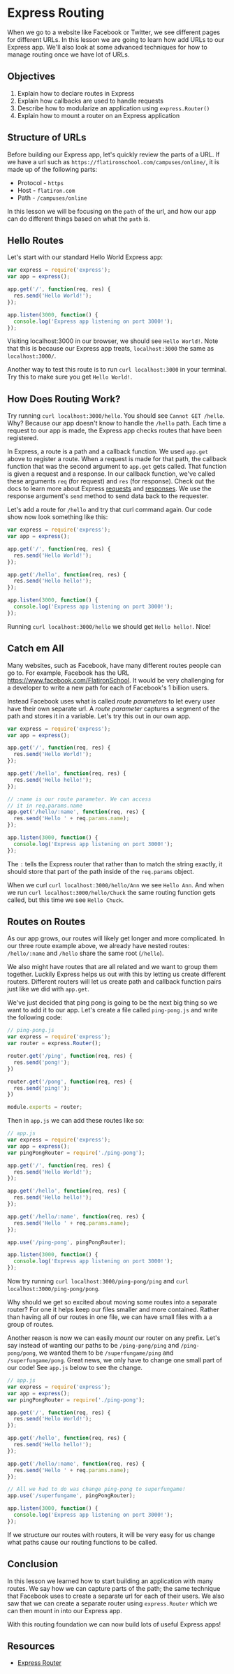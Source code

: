 # Express Routing

When we go to a website like Facebook or Twitter, we see different pages for different URLs. In this lesson we are going to learn how add URLs to our Express app. We'll also look at some advanced techniques for how to manage routing once we have lot of URLs.

## Objectives

1. Explain how to declare routes in Express
2. Explain how callbacks are used to handle requests
3. Describe how to modularize an application using `express.Router()`
4. Explain how to mount a router on an Express application

## Structure of URLs

Before building our Express app, let's quickly review the parts of a URL. If we have a url such as `https://flatironschool.com/campuses/online/`, it is made up of the following parts:

* Protocol - `https`
* Host - `flatiron.com`
* Path - `/campuses/online`

In this lesson we will be focusing on the `path` of the url, and how our app can do different things based on what the `path` is.

## Hello Routes

Let's start with our standard Hello World Express app:

```js
var express = require('express');
var app = express();

app.get('/', function(req, res) {
  res.send('Hello World!');
});

app.listen(3000, function() {
  console.log('Express app listening on port 3000!');
});
```

Visiting localhost:3000 in our browser, we should see `Hello World!`. Note that this is because our Express app treats, `localhost:3000` the same as `localhost:3000/`.

Another way to test this route is to run `curl localhost:3000` in your terminal. Try this to make sure you get `Hello World!`.

## How Does Routing Work?

Try running `curl localhost:3000/hello`. You should see `Cannot GET /hello`. Why? Because our app doesn't know to handle the `/hello` path. Each time a request to our app is made, the Express app checks routes that have been registered.

In Express, a route is a path and a callback function. We used `app.get` above to register a route. When a request is made for that path, the callback function that was the second argument to `app.get` gets called. That function is given a request and a response. In our callback function, we've called these arguments `req` (for request) and `res` (for response). Check out the docs to learn more about Express [requests](https://expressjs.com/en/4x/api.html#req) and [responses](https://expressjs.com/en/4x/api.html#res). We use the response argument's `send` method to send data back to the requester.

Let's add a route for `/hello` and try that curl command again. Our code show now look something like this:

```js
var express = require('express');
var app = express();

app.get('/', function(req, res) {
  res.send('Hello World!');
});

app.get('/hello', function(req, res) {
  res.send('Hello hello!');
});

app.listen(3000, function() {
  console.log('Express app listening on port 3000!');
});
```

Running `curl localhost:3000/hello` we should get `Hello hello!`. Nice!

## Catch em All

Many websites, such as Facebook, have many different routes people can go to. For example, Facebook has the URL https://www.facebook.com/FlatironSchool. It would be very challenging for a developer to write a new path for each of Facebook's 1 billion users.

Instead Facebook uses what is called _route parameters_ to let every user have their own separate url. A _route parameter_ captures a segment of the path and stores it in a variable. Let's try this out in our own app.

```js
var express = require('express');
var app = express();

app.get('/', function(req, res) {
  res.send('Hello World!');
});

app.get('/hello', function(req, res) {
  res.send('Hello hello!');
});

// :name is our route parameter. We can access
// it in req.params.name
app.get('/hello/:name', function(req, res) {
  res.send('Hello ' + req.params.name);
});

app.listen(3000, function() {
  console.log('Express app listening on port 3000!');
});
```

The `:` tells the Express router that rather than to match the string exactly, it should store that part of the path inside of the `req.params` object.

When we curl `curl localhost:3000/hello/Ann` we see `Hello Ann`. And when we run `curl localhost:3000/hello/Chuck` the same routing function gets called, but this time we see `Hello Chuck`.

## Routes on Routes

As our app grows, our routes will likely get longer and more complicated. In our three route example above, we already have nested routes: `/hello/:name` and `/hello` share the same root (`/hello`).

We also might have routes that are all related and we want to group them together. Luckily Express helps us out with this by letting us create different routers. Different routers will let us create path and callback function pairs just like we did with `app.get`.

We've just decided that ping pong is going to be the next big thing so we want to add it to our app. Let's create a file called `ping-pong.js` and write the following code:

```js
// ping-pong.js
var express = require('express');
var router = express.Router();

router.get('/ping', function(req, res) {
  res.send('pong!');
})

router.get('/pong', function(req, res) {
  res.send('ping!');
})

module.exports = router;
```

Then in `app.js` we can add these routes like so:

```js
// app.js
var express = require('express');
var app = express();
var pingPongRouter = require('./ping-pong');

app.get('/', function(req, res) {
  res.send('Hello World!');
});

app.get('/hello', function(req, res) {
  res.send('Hello hello!');
});

app.get('/hello/:name', function(req, res) {
  res.send('Hello ' + req.params.name);
});

app.use('/ping-pong', pingPongRouter);

app.listen(3000, function() {
  console.log('Express app listening on port 3000!');
});
```

Now try running `curl localhost:3000/ping-pong/ping` and `curl localhost:3000/ping-pong/pong`.

Why should we get so excited about moving some routes into a separate router? For one it helps keep our files smaller and more contained. Rather than having all of our routes in one file, we can have small files with a a group of routes.

Another reason is now we can easily _mount_ our router on any prefix. Let's say instead of wanting our paths to be `/ping-pong/ping` and `/ping-pong/pong`, we wanted them to be `/superfungame/ping` and `/superfungame/pong`. Great news, we only have to change one small part of our code! See `app.js` below to see the change.

```js
// app.js
var express = require('express');
var app = express();
var pingPongRouter = require('./ping-pong');

app.get('/', function(req, res) {
  res.send('Hello World!');
});

app.get('/hello', function(req, res) {
  res.send('Hello hello!');
});

app.get('/hello/:name', function(req, res) {
  res.send('Hello ' + req.params.name);
});

// All we had to do was change ping-pong to superfungame!
app.use('/superfungame', pingPongRouter);

app.listen(3000, function() {
  console.log('Express app listening on port 3000!');
});
```

If we structure our routes with routers, it will be very easy for us change what paths cause our routing functions to be called.

## Conclusion

In this lesson we learned how to start building an application with many routes. We say how we can capture parts of the path; the same technique that Facebook uses to create a separate url for each of their users. We also saw that we can create a separate router using `express.Router` which we can then mount in into our Express app.

With this routing foundation we can now build lots of useful Express apps!

## Resources

- [Express Router](http://expressjs.com/en/4x/api.html#router)

